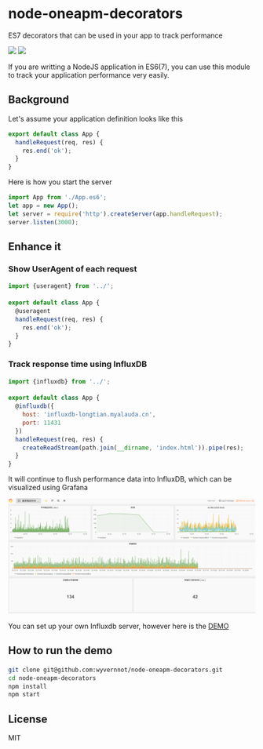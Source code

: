 # node-oneapm-decorators
ES7 decorators that can be used in your app to track performance

[![](https://img.shields.io/npm/v/node-oneapm-decorators.svg?style=flat-square)](https://www.npmjs.com/package/node-oneapm-decorators)
![](https://img.shields.io/badge/version-alpha-red.svg?style=flat-square)

If you are writting a NodeJS application in ES6(7), you can use this module to track your application performance very easily.

## Background

Let's assume your application definition looks like this

```js
export default class App {
  handleRequest(req, res) {
    res.end('ok');
  }
}
```

Here is how you start the server

```js
import App from './App.es6';
let app = new App();
let server = require('http').createServer(app.handleRequest);
server.listen(3000);
```

## Enhance it

### Show UserAgent of each request

```js
import {useragent} from '../';

export default class App {
  @useragent
  handleRequest(req, res) {
    res.end('ok');
  }
}
```

### Track response time using InfluxDB

```js
import {influxdb} from '../';

export default class App {
  @influxdb({
    host: 'influxdb-longtian.myalauda.cn',
    port: 11431
  })
  handleRequest(req, res) {
    createReadStream(path.join(__dirname, 'index.html')).pipe(res);
  }
}
```

It will continue to flush performance data into InfluxDB, which can be visualized using Grafana

![](doc/screenshot_grafana.png)

You can set up your own Influxdb server, however here is the [DEMO](http://grafana-longtian.myalauda.cn/)

## How to run the demo

```sh
git clone git@github.com:wyvernnot/node-oneapm-decorators.git
cd node-oneapm-decorators
npm install
npm start
```

## License

MIT

